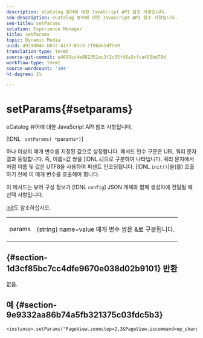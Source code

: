 ```yaml
---
description: eCatalog 뷰어에 대한 JavaScript API 참조 사항입니다.
seo-description: eCatalog 뷰어에 대한 JavaScript API 참조 사항입니다.
seo-title: setParams
solution: Experience Manager
title: setParams
topic: Dynamic Media
uuid: 4929884e-b072-4177-83c3-1f9b4e5df569
translation-type: tm+mt
source-git-commit: e4695cc4e882351ec3f2c55fd8a3cfca455bd79d
workflow-type: tm+mt
source-wordcount: '104'
ht-degree: 1%

---
```



# setParams{#setparams}

eCatalog 뷰어에 대한 JavaScript API 참조 사항입니다.

[!DNL ` setParams( *`params`*)`]

하나 이상의 매개 변수를 지정된 값으로 설정합니다. 메서드 인수 구문은 URL 쿼리 문자열과 동일합니다. 즉, 이름=값 쌍을 [!DNL `&`]으로 구분하여 나타냅니다. 쿼리 문자에서처럼 이름 및 값은 UTF8을 사용하여 퍼센트 인코딩됩니다. [!DNL `init()`]을(를) 호출하기 전에 이 매개 변수를 호출해야 합니다.

이 메서드는 뷰어 구성 정보가 [!DNL `config`] JSON 개체와 함께 생성자에 전달될 때 선택 사항입니다.

[init](../../../c-html5-s7-aem-asset-viewers/c-html5-20-ecatalog-viewer-about/c-html5-20-ecatalog-viewer-javascriptapiref/r-html5-ecatalog-viewer-20-javascriptapiref-init.md#reference-aee94dd92a28410784f7a1792e28683b)도 참조하십시오.

<table id="table_896DFF34A68A403DB93A6D597461A573"> 
 <tbody> 
  <tr> 
   <td colname="col1"> <p> <span class="codeph"> <span class="varname"> params</span> </span> </p> </td> 
   <td colname="col2"> <p> <span class="codeph"> {string}</span> name=value 매개 변수 쌍은  <span class="codeph"> &amp;</span>로 구분됩니다. </p> </td> 
  </tr> 
 </tbody> 
</table>

## {#section-1d3cf85bc7cc4dfe9670e038d02b9101} 반환

없음.

## 예 {#section-9e9332aa86b74a5fb321375c03fdc5b3}

```
<instance>.setParams("PageView.zoomstep=2,3&PageView.iscommand=op_sharpen%3d1")
```

